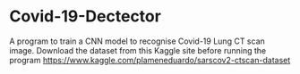 # Covid-19-Dectector
A program to train a CNN model to recognise Covid-19 Lung CT scan image.
Download the dataset from this Kaggle site before running the program
https://www.kaggle.com/plameneduardo/sarscov2-ctscan-dataset
